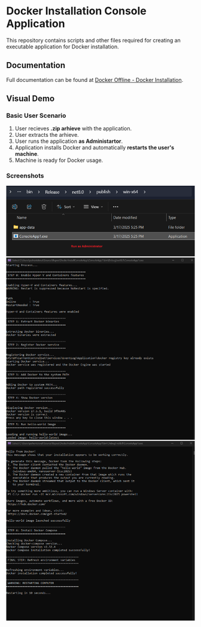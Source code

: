 # Docker Installation Console Application
This repository contains scripts and other files required for creating an executable application for Docker installation.

## Documentation
Full documentation can be found at [Docker Offline - Docker Installation](https://reedelsevier-my.sharepoint.com/:w:/r/personal/osypovay_science_regn_net/Documents/Documents/Elsevier/JPOC/Docker%20offline/Docker%20Offline.docx?d=wb2b34869ca2a4b4f83e389fbb32a95df&csf=1&web=1&e=QlAW26&nav=eyJoIjoiMTE2NDQ0MzkzMSJ9).

## Visual Demo
### Basic User Scenario
1. User recieves **.zip arhieve** with the application.
2. User extracts the arhieve.
3. User runs the application **as Administartor**.
4. Application installs Docker and automatically **restarts the user's machine**.
5. Machine is ready for Docker usage.

### Screenshots
![](./screenshots/demo-0.png)
![](./screenshots/demo-1.png)
![](./screenshots/demo-2.png)
